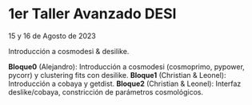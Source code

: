 # 1er Taller Avanzado DESI

15 y 16 de Agosto de 2023

Introducción a cosmodesi & desilike.

**Bloque0** (Alejandro): Introducción a cosmodesi (cosmoprimo, pypower, pycorr) y clustering fits con desilike.
**Bloque1** (Christian & Leonel): Introducción a cobaya y getdist.
**Bloque2** (Christian & Leonel): Interfaz deslike/cobaya, constricción de parámetros cosmológicos.
